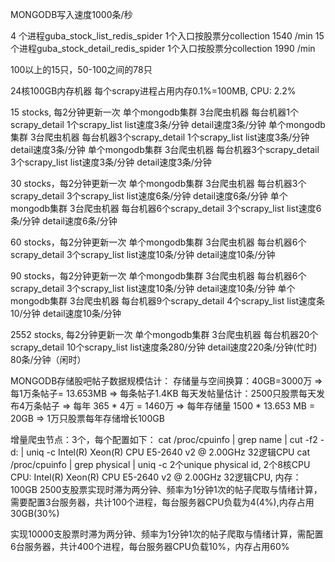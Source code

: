 MONGODB写入速度1000条/秒

4 个进程guba_stock_list_redis_spider 1个入口按股票分collection 1540 /min
15个进程guba_stock_detail_redis_spider 1个入口按股票分collection 1990 /min

100以上的15只，50-100之间的78只

24核100GB内存机器 每个scrapy进程占用内存0.1%=100MB, CPU: 2.2%

15 stocks, 每2分钟更新一次
    单个mongodb集群 3台爬虫机器 每台机器1个scrapy_detail 1个scrapy_list list速度3条/分钟 detail速度3条/分钟
    单个mongodb集群 3台爬虫机器 每台机器3个scrapy_detail 1个scrapy_list list速度3条/分钟 detail速度3条/分钟
    单个mongodb集群 3台爬虫机器 每台机器3个scrapy_detail 3个scrapy_list list速度3条/分钟 detail速度3条/分钟

30 stocks，每2分钟更新一次
    单个mongodb集群 3台爬虫机器 每台机器3个scrapy_detail 3个scrapy_list list速度6条/分钟 detail速度6条/分钟
    单个mongodb集群 3台爬虫机器 每台机器6个scrapy_detail 3个scrapy_list list速度6条/分钟 detail速度6条/分钟

60 stocks，每2分钟更新一次
    单个mongodb集群 3台爬虫机器 每台机器6个scrapy_detail 3个scrapy_list list速度10条/分钟 detail速度10条/分钟

90 stocks，每2分钟更新一次
    单个mongodb集群 3台爬虫机器 每台机器6个scrapy_detail 3个scrapy_list list速度10条/分钟 detail速度10条/分钟
    单个mongodb集群 3台爬虫机器 每台机器9个scrapy_detail 4个scrapy_list list速度条10/分钟 detail速度10条/分钟

2552 stocks, 每2分钟更新一次
    单个mongodb集群 3台爬虫机器 每台机器20个scrapy_detail 10个scrapy_list list速度条280/分钟 detail速度220条/分钟(忙时) 80条/分钟（闲时）

MONGODB存储股吧帖子数据规模估计：
  存储量与空间换算：40GB=3000万 => 每1万条帖子= 13.653MB => 每条帖子1.4KB
  每天发帖量估计：2500只股票每天发布4万条帖子 => 每年 365 * 4万 = 1460万 => 每年存储量 1500 * 13.653 MB = 20GB => 1万只股票每年存储增长100GB

增量爬虫节点：3个，每个配置如下：
  cat /proc/cpuinfo | grep name | cut -f2 -d: | uniq -c
      Intel(R) Xeon(R) CPU E5-2640 v2 @ 2.00GHz 32逻辑CPU
  cat /proc/cpuinfo | grep physical | uniq -c
      2个unique physical id, 2个8核CPU
  CPU: Intel(R) Xeon(R) CPU E5-2640 v2 @ 2.00GHz 32逻辑CPU, 内存：100GB
  2500支股票实现时滞为两分钟、频率为1分钟1次的帖子爬取与情绪计算，需要配置3台服务器，共计100个进程，每台服务器CPU负载为4(4%),内存占用30GB(30%)

实现10000支股票时滞为两分钟、频率为1分钟1次的帖子爬取与情绪计算，需配置6台服务器，共计400个进程，每台服务器CPU负载10%，内存占用60%
